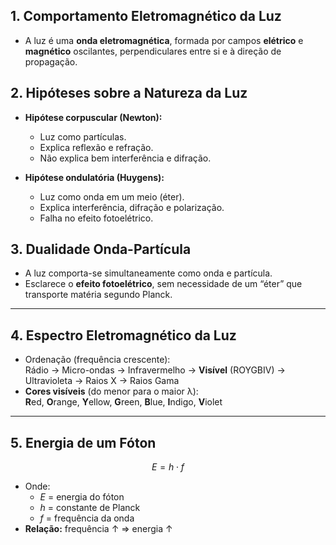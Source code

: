 ## 1. Comportamento Eletromagnético da Luz
- A luz é uma **onda eletromagnética**, formada por campos **elétrico** e **magnético** oscilantes, perpendiculares entre si e à direção de propagação.

## 2. Hipóteses sobre a Natureza da Luz
- **Hipótese corpuscular (Newton):**  
  - Luz como partículas.  
  - Explica reflexão e refração.  
  - Não explica bem interferência e difração.

- **Hipótese ondulatória (Huygens):**  
  - Luz como onda em um meio (éter).  
  - Explica interferência, difração e polarização.  
  - Falha no efeito fotoelétrico.

## 3. Dualidade Onda-Partícula
- A luz comporta-se simultaneamente como onda e partícula.  
- Esclarece o **efeito fotoelétrico**, sem necessidade de um “éter” que transporte matéria segundo Planck.

---

## 4. Espectro Eletromagnético da Luz
- Ordenação (frequência crescente):  
  Rádio → Micro-ondas → Infravermelho → **Visível** (ROYGBIV) → Ultravioleta → Raios X → Raios Gama  
- **Cores visíveis** (do menor para o maior λ):  
  **R**ed, **O**range, **Y**ellow, **G**reen, **B**lue, **I**ndigo, **V**iolet  

---

## 5. Energia de um Fóton
$$
E = h \cdot f
$$
- Onde:  
  - $E$ = energia do fóton  
  - $h$ = constante de Planck  
  - $f$ = frequência da onda  
- **Relação:** frequência ↑ ⇒ energia ↑

